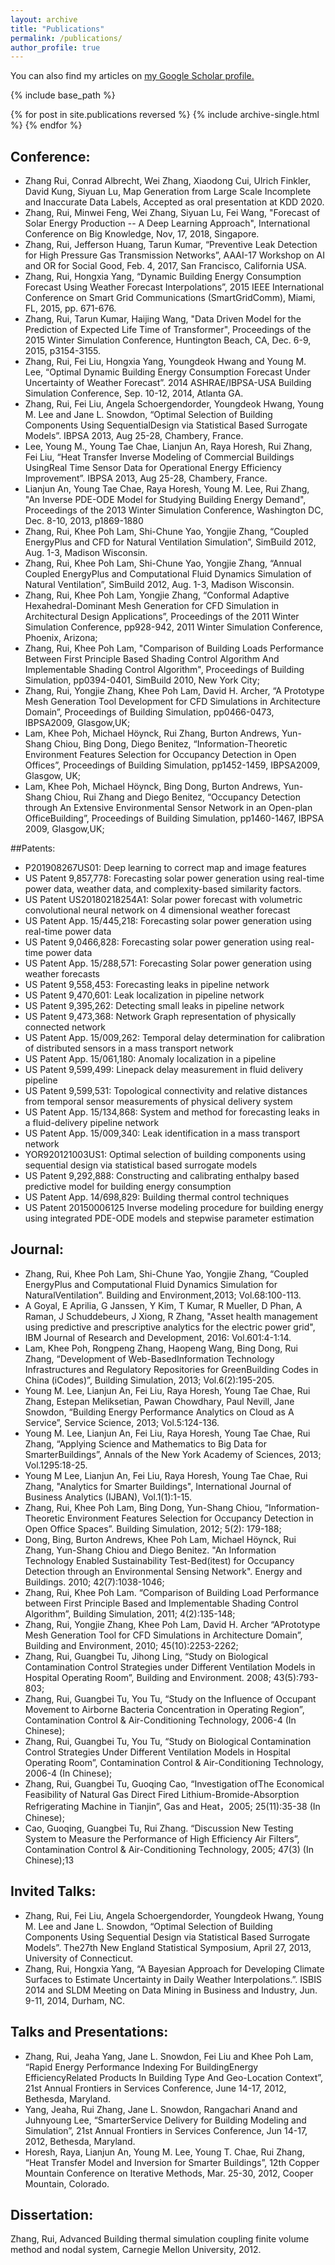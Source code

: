 ```yaml
---
layout: archive
title: "Publications"
permalink: /publications/
author_profile: true
---
```


You can also find my articles on <u><a href="https://scholar.google.com/citations?user=HyQoqSgAAAAJ&hl=en">my Google Scholar profile</a>.</u>

{% include base_path %}

{% for post in site.publications reversed %}
  {% include archive-single.html %}
{% endfor %}


## Conference:
+ Zhang Rui, Conrad Albrecht, Wei Zhang, Xiaodong Cui, Ulrich Finkler, David Kung, Siyuan Lu, Map Generation from Large Scale Incomplete and Inaccurate Data Labels, Accepted as oral presentation at KDD 2020. 
+ Zhang, Rui, Minwei Feng, Wei Zhang, Siyuan Lu, Fei Wang, "Forecast of Solar Energy Production -- A Deep Learning Approach", International Conference on Big Knowledge, Nov, 17, 2018, Singapore.
+ Zhang, Rui, Jefferson Huang, Tarun Kumar, “Preventive Leak Detection for High Pressure Gas Transmission Networks”, AAAI-17 Workshop on AI and OR for Social Good, Feb. 4, 2017, San Francisco, California USA.
+ Zhang, Rui, Hongxia Yang, “Dynamic Building Energy Consumption Forecast Using Weather Forecast Interpolations”, 2015 IEEE International Conference on Smart Grid Communications (SmartGridComm), Miami, FL, 2015, pp. 671-676.
+ Zhang, Rui, Tarun Kumar, Haijing Wang, "Data Driven Model for the Prediction of Expected Life Time of Transformer",  Proceedings of the 2015 Winter Simulation Conference, Huntington Beach, CA, Dec. 6-9, 2015, p3154-3155.
+ Zhang, Rui, Fei Liu, Hongxia Yang, Youngdeok Hwang and Young M. Lee, “Optimal Dynamic Building Energy Consumption Forecast Under Uncertainty of Weather Forecast”. 2014 ASHRAE/IBPSA-USA Building Simulation Conference, Sep. 10-12, 2014, Atlanta GA.
+ Zhang, Rui, Fei Liu, Angela Schoergendorder, Youngdeok Hwang, Young M. Lee and Jane L. Snowdon, “Optimal Selection of Building Components Using SequentialDesign via Statistical Based Surrogate Models”. IBPSA 2013, Aug 25-28, Chambery, France. 
+ Lee, Young M., Young Tae Chae, Lianjun An, Raya Horesh, Rui Zhang, Fei Liu, “Heat Transfer Inverse Modeling of Commercial Buildings UsingReal Time Sensor Data for Operational Energy Efficiency Improvement”. IBPSA 2013, Aug 25-28, Chambery, France. 
+ Lianjun An, Young Tae Chae, Raya Horesh, Young M. Lee, Rui Zhang, "An Inverse PDE-ODE Model for Studying Building Energy Demand", Proceedings of the 2013 Winter Simulation Conference, Washington DC, Dec. 8-10, 2013, p1869-1880
+ Zhang, Rui, Khee Poh Lam, Shi-Chune Yao, Yongjie Zhang, “Coupled EnergyPlus and CFD for Natural Ventilation Simulation”, SimBuild 2012, Aug. 1-3, Madison Wisconsin.
+ Zhang, Rui, Khee Poh Lam, Shi-Chune Yao, Yongjie Zhang, “Annual Coupled EnergyPlus and Computational Fluid Dynamics Simulation of Natural Ventilation”, SimBuild 2012, Aug. 1-3, Madison Wisconsin. 
+ Zhang, Rui, Khee Poh Lam, Yongjie Zhang, “Conformal Adaptive Hexahedral-Dominant Mesh Generation for CFD Simulation in Architectural Design Applications”, Proceedings of the 2011 Winter Simulation Conference, pp928-942, 2011 Winter Simulation Conference, Phoenix, Arizona; 
+ Zhang, Rui, Khee Poh Lam, "Comparison of Building Loads Performance Between First Principle Based Shading Control Algorithm And Implementable Shading Control Algorithm", Proceedings of Building Simulation, pp0394-0401, SimBuild 2010, New York City;
+ Zhang, Rui, Yongjie Zhang, Khee Poh Lam, David H. Archer, “A Prototype Mesh Generation Tool Development for CFD Simulations in Architecture Domain”, Proceedings of Building Simulation, pp0466-0473, IBPSA2009, Glasgow,UK;
+ Lam, Khee Poh, Michael Höynck, Rui Zhang, Burton Andrews, Yun-Shang Chiou, Bing Dong, Diego Benitez, “Information-Theoretic Environment Features Selection for Occupancy Detection in Open Offices”, Proceedings of Building Simulation, pp1452-1459, IBPSA2009, Glasgow, UK;
+ Lam, Khee Poh, Michael Höynck, Bing Dong, Burton Andrews, Yun-Shang Chiou, Rui Zhang and Diego Benitez, “Occupancy Detection through An Extensive Environmental Sensor Network in an Open-plan OfficeBuilding”, Proceedings of Building Simulation, pp1460-1467, IBPSA 2009, Glasgow,UK;

##Patents:
+ P201908267US01: Deep learning to correct map and image features
+ US Patent 9,857,778: Forecasting solar power generation using real-time power data, weather data, and complexity-based similarity factors.  
+ US Patent US20180218254A1: Solar power forecast with volumetric convolutional neural network on 4 dimensional weather forecast
+ US Patent App. 15/445,218: Forecasting solar power generation using real-time power data
+ US Patent 9,0466,828: Forecasting solar power generation using real-time power data
+ US Patent App. 15/288,571: Forecasting Solar power generation using weather forecasts
+ US Patent 9,558,453: Forecasting leaks in pipeline network
+ US Patent 9,470,601: Leak localization in pipeline network
+ US Patent 9,395,262: Detecting small leaks in pipeline network
+ US Patent 9,473,368: Network Graph representation of physically connected network
+ US Patent App. 15/009,262: Temporal delay determination for calibration of distributed sensors in a mass transport network
+ US Patent App. 15/061,180: Anomaly localization in a pipeline
+ US Patent 9,599,499: Linepack delay measurement in fluid delivery pipeline
+ US Patent 9,599,531: Topological connectivity and relative distances from temporal sensor measurements of physical delivery system
+ US Patent App. 15/134,868: System and method for forecasting leaks in a fluid-delivery pipeline network
+ US Patent App. 15/009,340: Leak identification in a mass transport network
+ YOR920121003US1: Optimal selection of building components using sequential design via statistical based surrogate models 
+ US Patent 9,292,888: Constructing and calibrating enthalpy based predictive model for building energy consumption
+ US Patent App. 14/698,829: Building thermal control techniques
+ US Patent 20150006125 Inverse modeling procedure for building energy using integrated PDE-ODE models and stepwise parameter estimation

## Journal:
+ Zhang, Rui, Khee Poh Lam, Shi-Chune Yao, Yongjie Zhang, “Coupled EnergyPlus and Computational Fluid Dynamics Simulation for NaturalVentilation”. Building and Environment,2013; Vol.68:100-113. 
+ A Goyal, E Aprilia, G Janssen, Y Kim, T Kumar, R Mueller, D Phan, A Raman, J Schuddebeurs, J Xiong, R Zhang, "Asset health management using predictive and prescriptive analytics for the electric power grid", IBM Journal of Research and Development, 2016: Vol.601:4-1:14.
+ Lam, Khee Poh, Rongpeng Zhang, Haopeng Wang, Bing Dong, Rui Zhang, “Development of Web-BasedInformation Technology Infrastructures and Regulatory Repositories for GreenBuilding Codes in China (iCodes)”, Building Simulation, 2013; Vol.6(2):195-205. 
+ Young M. Lee, Lianjun An, Fei Liu, Raya Horesh, Young Tae Chae, Rui Zhang, Estepan Meliksetian, Pawan Chowdhary, Paul Nevill, Jane Snowdon, “Building Energy Performance Analytics on Cloud as A Service”, Service Science, 2013; Vol.5:124-136.
+ Young M. Lee, Lianjun An, Fei Liu, Raya Horesh, Young Tae Chae, Rui Zhang, “Applying Science and Mathematics to Big Data for SmarterBuildings”, Annals of the New York Academy of Sciences, 2013; Vol.1295:18-25.
+ Young M Lee, Lianjun An, Fei Liu, Raya Horesh, Young Tae Chae, Rui Zhang, "Analytics for Smarter Buildings", International Journal of Business Analytics (IJBAN), Vol.1(1):1-15. 
+ Zhang, Rui, Khee Poh Lam, Bing Dong, Yun-Shang Chiou, “Information-Theoretic Environment Features Selection for Occupancy Detection in Open Office Spaces”. Building Simulation, 2012; 5(2): 179-188;
+ Dong, Bing, Burton Andrews, Khee Poh Lam, Michael Höynck, Rui Zhang, Yun-Shang Chiou and Diego Benitez. "An Information Technology Enabled Sustainability Test-Bed(itest) for Occupancy Detection through an Environmental Sensing Network". Energy and Buildings. 2010; 42(7):1038-1046;
+ Zhang, Rui, Khee Poh Lam. “Comparison of Building Load Performance between First Principle Based and Implementable Shading Control Algorithm”, Building Simulation, 2011; 4(2):135-148; 
+ Zhang, Rui, Yongjie Zhang, Khee Poh Lam, David H. Archer “APrototype Mesh Generation Tool for CFD Simulations in Architecture Domain”, Building and Environment, 2010; 45(10):2253-2262; 
+ Zhang, Rui, Guangbei Tu, Jihong Ling, “Study on Biological Contamination Control Strategies under Different Ventilation Models in Hospital Operating Room”, Building and Environment. 2008; 43(5):793-803;
+ Zhang, Rui, Guangbei Tu, You Tu, “Study on the Influence of Occupant Movement to Airborne Bacteria Concentration in Operating Region”, Contamination Control & Air-Conditioning Technology, 2006-4 (In Chinese);
+ Zhang, Rui, Guangbei Tu, You Tu, “Study on Biological Contamination Control Strategies Under Different Ventilation Models in Hospital Operating Room”, Contamination Control & Air-Conditioning Technology, 2006-4 (In Chinese); 
+ Zhang, Rui, Guangbei Tu, Guoqing Cao, “Investigation ofThe Economical Feasibility of Natural Gas Direct Fired Lithium-Bromide-Absorption Refrigerating Machine in Tianjin”, Gas and Heat，2005; 25(11):35-38 (In Chinese); 
+ Cao, Guoqing, Guangbei Tu, Rui Zhang. “Discussion New Testing System to Measure the Performance of High Efficiency Air Filters”, Contamination Control & Air-Conditioning Technology, 2005; 47(3) (In Chinese);13
## Invited Talks:
+ Zhang, Rui, Fei Liu, Angela Schoergendorder, Youngdeok Hwang, Young M. Lee and Jane L. Snowdon, “Optimal Selection of Building Components Using Sequential Design via Statistical Based Surrogate Models”. The27th New England Statistical Symposium, April 27, 2013, University of Connecticut. 
+ Zhang, Rui, Hongxia Yang, “A Bayesian Approach for Developing Climate Surfaces to Estimate Uncertainty in Daily Weather Interpolations.”. ISBIS 2014 and SLDM Meeting on Data Mining in Business and Industry, Jun. 9-11, 2014, Durham, NC.
## Talks and Presentations:
+ Zhang, Rui, Jeaha Yang, Jane L. Snowdon, Fei Liu and Khee Poh Lam, “Rapid Energy Performance Indexing For BuildingEnergy EfficiencyRelated Products In Building Type And Geo-Location Context”, 21st Annual Frontiers in Services Conference, June 14-17, 2012, Bethesda, Maryland. 
+ Yang, Jeaha, Rui Zhang, Jane L. Snowdon, Rangachari Anand and Juhnyoung Lee, “SmarterService Delivery for Building Modeling and Simulation”, 21st Annual Frontiers in Services Conference, Jun 14-17, 2012, Bethesda, Maryland. 
+ Horesh, Raya, Lianjun An, Young M. Lee, Young T. Chae, Rui Zhang, “Heat Transfer Model and Inversion for Smarter Buildings”, 12th Copper Mountain Conference on Iterative Methods, Mar. 25-30, 2012, Cooper Mountain, Colorado.
## Dissertation:
Zhang, Rui, Advanced Building thermal simulation coupling finite volume method and nodal system, Carnegie Mellon University, 2012.
